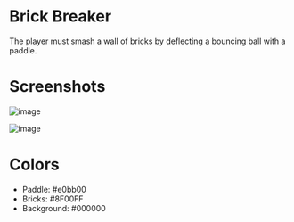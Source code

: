 # Brick Breaker
The player must smash a wall of bricks by deflecting a bouncing ball with a paddle. 

# Screenshots
![image](https://user-images.githubusercontent.com/11488952/174223235-529801cd-eab7-46a3-8bed-30ac7c29b8e7.png)

![image](https://user-images.githubusercontent.com/11488952/174220323-71342e2d-974a-4291-a07f-7572bbfe5023.png)

# Colors
- Paddle: #e0bb00
- Bricks: #8F00FF
- Background: #000000
